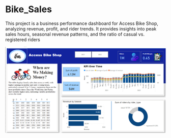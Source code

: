 # Bike_Sales
This project is a business performance dashboard for Access Bike Shop, analyzing revenue, profit, and rider trends. It provides insights into peak sales hours, seasonal revenue patterns, and the ratio of casual vs. registered riders

![](./BikeSale_Dashboard.png)

